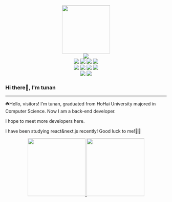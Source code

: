 <div id="avatar" align="center">
  <img src="https://media.giphy.com/media/WIQ0N0OUvei1OW1h9Z/giphy.gif" width="150"/>
</div>
<div id="badges-row1" align="center">
  <img src="https://img.shields.io/github/followers/here-tunan?logo=github"/>
</div>

<div id="badges-row2" align="center">
  <img src="https://img.shields.io/badge/Java-gray"/>
  <img src="https://img.shields.io/badge/Golang-8bbbec?logo=go"/>
  <img src="https://img.shields.io/badge/python-yellow?logo=python"/>
  <img src="https://img.shields.io/badge/rust-red?logo=rust"/>
</div>

<div id="badges-row2" align="center">
  <img src="https://img.shields.io/badge/mysql-pink?logo=mysql"/>
  <img src="https://img.shields.io/badge/MongoDB-olive green?logo=mongodb"/>
  <img src="https://img.shields.io/badge/redis-red?logo=redis"/>
  <img src="https://img.shields.io/badge/ES-blue?logo=elastic"/>
</div>

<div id="badges-row3" align="center">
  <img src="https://img.shields.io/badge/React-blue?logo=react"/>
  <img src="https://img.shields.io/badge/Vue-green?logo=vue.js"/>  
</div>

  ### Hi there👋, I'm tunan
---

☘️Hello, visitors! I'm tunan, graduated from HoHai University majored in Computer Science. Now I am a back-end developer. 

I hope to meet more developers here.

I have been studying react&next.js recently! Good luck to me!🏋️‍♀️





<p align="center">
<a href="https://github.com/here-tunan">
  <img height="180em" src="https://github-readme-stats-eight-theta.vercel.app/api?username=here-tunan&show_icons=true&theme=dracula&include_all_commits=true&count_private=true" />
  <img height="180em" src="https://github-readme-stats-eight-theta.vercel.app/api/top-langs/?username=here-tunan&layout=compact&exclude_lang=java+r&theme=vue-dark" />
</a>
</p>
